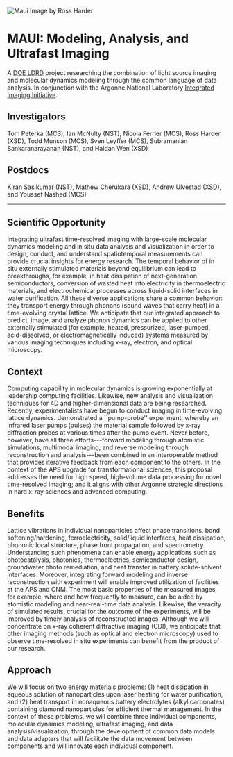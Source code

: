 ![Maui](images/maui_crop.png)
Image by Ross Harder

# MAUI: Modeling, Analysis, and Ultrafast Imaging

A [DOE LDRD](http://science.energy.gov/lp/laboratory-directed-research-and-development) project
researching the combination of light source imaging and molecular dynamics modeling through the
common language of data analysis. In conjunction with the Argonne National Laboratory [Integrated Imaging Initiative](http://www.anl.gov/imaging).

## Investigators

Tom Peterka (MCS), Ian McNulty (NST), Nicola Ferrier (MCS), Ross Harder (XSD), Todd Munson
(MCS), Sven Leyffer (MCS), Subramanian Sankaranarayanan (NST), and Haidan Wen (XSD)

## Postdocs

Kiran Sasikumar (NST), Mathew Cherukara (XSD), Andrew Ulvestad (XSD), and Youssef Nashed (MCS)

--------------

## Scientific Opportunity

Integrating ultrafast time-resolved imaging with large-scale molecular dynamics modeling and in
situ data analysis and visualization in order to design, conduct, and understand spatiotemporal
measurements can provide crucial insights for energy research. The temporal behavior of in situ
externally stimulated materials beyond equilibrium can lead to breakthroughs, for example, in
heat dissipation of next-generation semiconductors, conversion of wasted heat into electricity
in thermoelectric materials, and electrochemical processes across liquid-solid interfaces in
water purification.  All these diverse applications share a common behavior: they transport
energy through phonons (sound waves that carry heat) in a time-evolving crystal lattice. We
anticipate that our integrated approach to predict, image, and analyze phonon dynamics can be
applied to other externally stimulated (for example, heated, pressurized, laser-pumped,
acid-dissolved, or electromagnetically induced) systems measured by various imaging techniques
including x-ray, electron, and optical microscopy.

## Context

Computing capability in molecular dynamics is growing exponentially at leadership computing
facilities. Likewise, new analysis and visualization techniques for 4D and higher-dimensional
data are being researched.  Recently, experimentalists have begun to conduct imaging in
time-evolving lattice dynamics.  demonstrated a ``pump-probe'' experiment, whereby an infrared
laser pumps (pulses) the material sample followed by x-ray diffraction probes at various times
after the pump event.  Never before, however, have all three efforts---forward modeling
through atomistic simulations, multimodal imaging, and reverse modeling through reconstruction
and analysis---been combined in an interoperable method that provides iterative feedback from
each component to the others.  In the context of the APS upgrade for transformational sciences,
this proposal addresses the need for high speed, high-volume data processing for novel
time-resolved imaging; and it aligns with other Argonne strategic directions in hard x-ray
sciences and advanced computing.

## Benefits

Lattice vibrations in individual nanoparticles affect phase transitions, bond
softening/hardening, ferroelectricity, solid/liquid interfaces, heat dissipation, phononic
local structure, phase front propagation, and spectrometry.  Understanding such phenomena can
enable energy applications such as photocatalysis, photonics, thermoelectrics, semiconductor
design, groundwater photo remediation, and heat transfer in battery solute-solvent
interfaces. Moreover, integrating forward modeling and inverse reconstruction with experiment
will enable improved utilization of facilities at the APS and CNM. The most basic properties of
the measured images, for example, where and how frequently to measure, can be aided by
atomistic modeling and near-real-time data analysis. Likewise, the veracity of simulated
results, crucial for the outcome of the experiments, will be improved by timely analysis of
reconstructed images. Although we will concentrate on x-ray coherent diffractive imaging (CDI),
we anticipate that other imaging methods (such as optical and electron microscopy) used to
observe time-resolved in situ experiments can benefit from the product of our research.

## Approach

We will focus on two energy materials problems: (1) heat dissipation in aqueous solution of
nanoparticles upon laser heating for water purification, and (2) heat transport in nonaqueous
battery electrolytes (alkyl carbonates) containing diamond nanoparticles for efficient thermal
management.  In the context of these problems, we will combine three individual components,
molecular dynamics modeling, ultrafast imaging, and data analysis/visualization, through the
development of common data models and data adapters that will facilitate the data movement
between components and will innovate each individual component.
